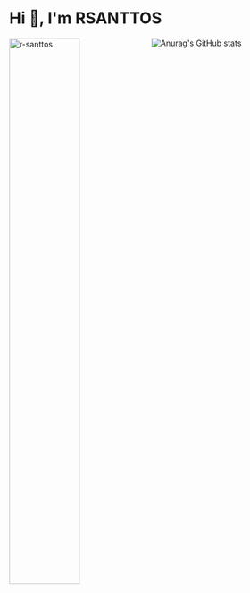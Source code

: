 <h1 align="left">Hi 👋, I'm RSANTTOS</h1>
<p> <img width="50%" align="left" src="https://github-readme-stats.vercel.app/api/top-langs?username=r-santtos&show_icons=true&locale=en&layout=compact" alt="r-santtos" /></p>

![Anurag's GitHub stats](https://github-readme-stats.vercel.app/api?username=r-santtos&show_icons=true&theme=radical)


